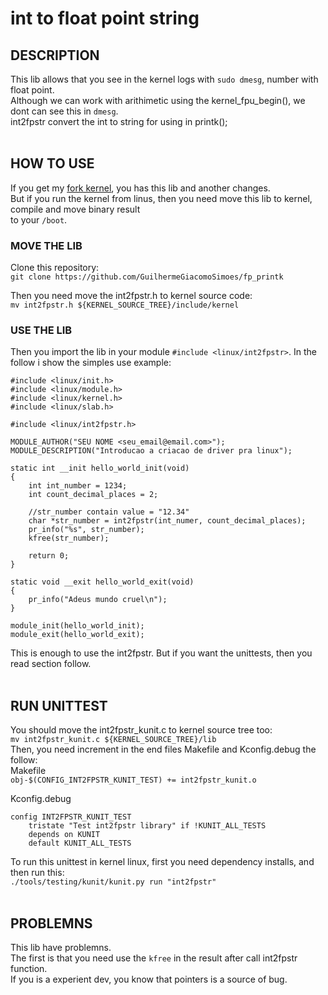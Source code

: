 # int to float point string

## DESCRIPTION
This lib allows that you see in the kernel logs with `sudo dmesg`, number with float point. <br>
Although we can work with arithimetic using the kernel_fpu_begin(), we dont can see this in `dmesg`. <br>
int2fpstr convert the int to string for using in printk();<br><br>

## HOW TO USE
If you get my [fork kernel](https://github.com/GuilhermeGiacomoSimoes/linux), you has this lib and another changes. <br>
But if you run the kernel from linus, then you need move this lib to kernel, compile and move binary result <br>
to your `/boot`.

### MOVE THE LIB
Clone this repository: <br>
`git clone https://github.com/GuilhermeGiacomoSimoes/fp_printk` <br>

Then you need move the int2fpstr.h to kernel source code: <br>
`mv int2fpstr.h ${KERNEL_SOURCE_TREE}/include/kernel`<br>

### USE THE LIB
Then you import the lib in your module `#include <linux/int2fpstr>`. In the follow i show the simples use example:
```
#include <linux/init.h>
#include <linux/module.h>
#include <linux/kernel.h>
#include <linux/slab.h>

#include <linux/int2fpstr.h>

MODULE_AUTHOR("SEU NOME <seu_email@email.com>");
MODULE_DESCRIPTION("Introducao a criacao de driver pra linux");

static int __init hello_world_init(void)
{
    int int_number = 1234;
    int count_decimal_places = 2;

    //str_number contain value = "12.34"
    char *str_number = int2fpstr(int_numer, count_decimal_places);
    pr_info("%s", str_number);
    kfree(str_number);

    return 0;
}

static void __exit hello_world_exit(void)
{
    pr_info("Adeus mundo cruel\n");
}

module_init(hello_world_init);
module_exit(hello_world_exit);
```
This is enough to use the int2fpstr. But if you want the unittests, then you read section follow.
<br><br>


## RUN UNITTEST
You should move the int2fpstr_kunit.c to kernel source tree too:<br>
`mv int2fpstr_kunit.c ${KERNEL_SOURCE_TREE}/lib`<br>
Then, you need increment in the end files Makefile and Kconfig.debug the follow:<br>
Makefile<br>
`obj-$(CONFIG_INT2FPSTR_KUNIT_TEST) += int2fpstr_kunit.o`<br>

Kconfig.debug
```
config INT2FPSTR_KUNIT_TEST
	tristate "Test int2fpstr library" if !KUNIT_ALL_TESTS
	depends on KUNIT
	default KUNIT_ALL_TESTS
```
To run this unittest in kernel linux, first you need dependency installs, and then
run this:<br>
`./tools/testing/kunit/kunit.py run "int2fpstr"` <br><br>



## PROBLEMNS
This lib have problemns.<br>
The first is that you need use the `kfree` in the result after call int2fpstr function. <br>
If you is a experient dev, you know that pointers is a source of bug.
